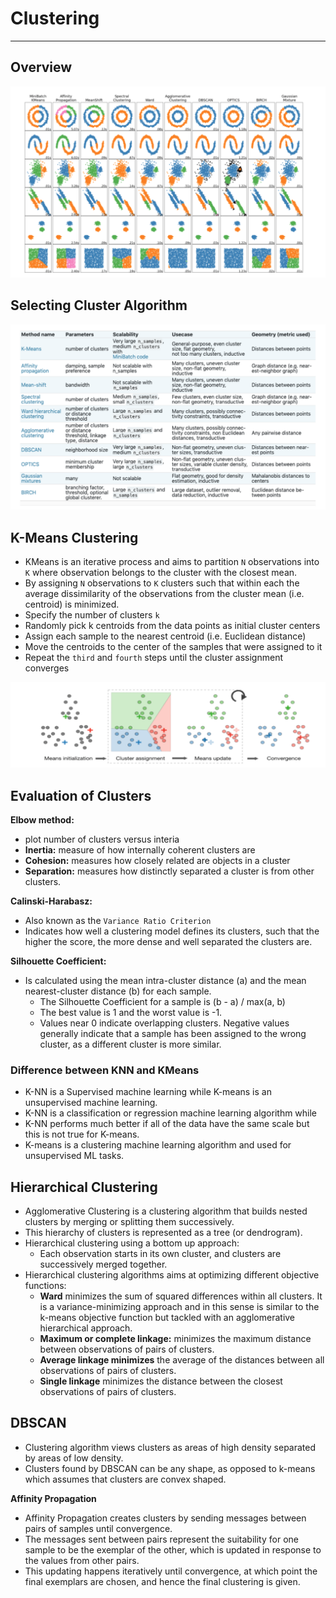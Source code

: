 # Clustering
__________

## Overview

![image](../assets/cluster1.png)

## Selecting Cluster Algorithm 
![image](../assets/cluster2.png)


## K-Means Clustering
- KMeans is an iterative process and aims to partition `N` observations into
  `K` where observation belongs to the cluster with the closest mean. 
- By assigning `N` observations to `K` clusters such that within each the
  average dissimilarity of the  observations from the cluster mean (i.e.
  centroid) is minimized. 
- Specify the number of clusters `k`
- Randomly pick k centroids from the data points as initial cluster centers
- Assign each sample to the nearest centroid (i.e. Euclidean distance)
- Move the centroids to the center of the samples that were assigned to it
- Repeat the `third` and `fourth` steps until the cluster assignment converges
 
![image](../assets/kmeans.png)

## Evaluation of Clusters

**Elbow method:** 
- plot number of clusters versus interia
- **Inertia:** measure of how internally coherent clusters are
- **Cohesion:** measures how closely related are objects in a cluster
- **Separation:** measures how distinctly separated a cluster is from other
  clusters. 

**Calinski-Harabasz:**
- Also known as the `Variance Ratio Criterion`
- Indicates how well a clustering model defines its clusters, such that the
  higher the score, the more  dense and well separated the clusters are.

**Silhouette Coefficient:** 
- Is calculated using the mean intra-cluster distance
(a) and the mean nearest-cluster distance (b) for each sample. 
	- The Silhouette Coefficient for a sample is (b - a) / max(a, b)
	- The best value is 1 and the worst value is -1. 
    - Values near 0 indicate overlapping clusters. Negative values generally
      indicate that a sample  has been assigned to the wrong cluster, as a
      different cluster is more similar.

### Difference between KNN and KMeans
- K-NN is a Supervised machine learning while K-means is an unsupervised
  machine learning. 
- K-NN is a classification or regression machine learning algorithm while 
- K-NN performs much better if all of the data have the same scale but this is
  not true for K-means. 
- K-means is a clustering machine learning algorithm and used for unsupervised
  ML tasks. 

## Hierarchical Clustering 
- Agglomerative Clustering is a clustering algorithm that builds nested
  clusters by merging or splitting them successively. 
- This hierarchy of clusters is represented as a tree (or dendrogram). 
- Hierarchical clustering using a bottom up approach: 
  - Each observation starts in its own cluster, and clusters are successively
    merged together.  
- Hierarchical clustering algorithms aims at optimizing different objective
  functions: 
  - **Ward** minimizes the sum of squared differences within all clusters. It is
    a variance-minimizing  approach and in this sense is similar to the k-means
    objective function but tackled with an agglomerative hierarchical approach.
  - **Maximum or complete linkage:** minimizes the maximum distance between
    observations of pairs of clusters. 
  - **Average linkage minimizes** the average of the distances between all
    observations of pairs of clusters. 
  - **Single linkage** minimizes the distance between the closest observations of
    pairs of clusters. 

## DBSCAN
- Clustering algorithm views clusters as areas of high density separated by
  areas of low density. 
- Clusters found by DBSCAN can be any shape, as opposed to k-means which
  assumes that clusters are  convex shaped. 

**Affinity Propagation**
- Affinity Propagation creates clusters by sending messages between pairs of
  samples until convergence. 
- The messages sent between pairs represent the suitability for one sample to
  be the exemplar of the  other, which is updated in response to the values
  from other pairs. 
- This updating happens iteratively until convergence, at which point the final
  exemplars are chosen,  and hence the final clustering is given.

